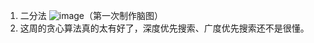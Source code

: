 1. 二分法 ![image](https://github.com/peaslsong/algorithm019/tree/main/Week_04/二分查找.jpg)（第一次制作脑图）
2. 这周的贪心算法真的太有好了，深度优先搜索、广度优先搜索还不是很懂。
